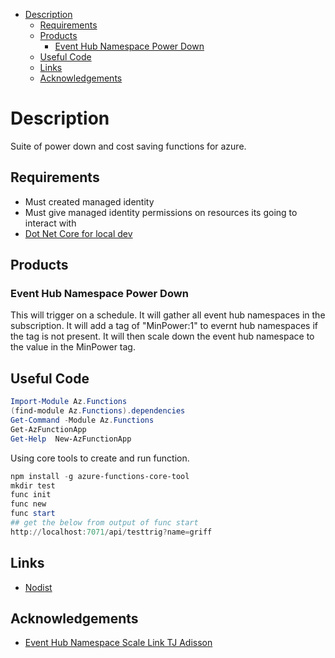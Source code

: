 - [Description](#description)
  - [Requirements](#requirements)
  - [Products](#products)
    - [Event Hub Namespace Power Down](#event-hub-namespace-power-down)
  - [Useful Code](#useful-code)
  - [Links](#links)
  - [Acknowledgements](#acknowledgements)

# Description

Suite of power down and cost saving functions for azure.

## Requirements

- Must created managed identity
- Must give managed identity permissions on resources its going to interact with
- [Dot Net Core for local dev](https://dotnet.microsoft.com/en-us/download/dotnet/3.1)

## Products

### Event Hub Namespace Power Down

This will trigger on a schedule.
It will gather all event hub namespaces in the subscription.
It will add a tag of "MinPower:1" to evernt hub namespaces if the tag is not present.
It will then scale down the event hub namespace to the value in the MinPower tag.

## Useful Code

```ps1
Import-Module Az.Functions
(find-module Az.Functions).dependencies
Get-Command -Module Az.Functions
Get-AzFunctionApp
Get-Help  New-AzFunctionApp  
```

Using core tools to create and run function.

```ps1
npm install -g azure-functions-core-tool
mkdir test
func init
func new
func start
## get the below from output of func start
http://localhost:7071/api/testtrig?name=griff
```

## Links

- [Nodist](https://github.com/nullivex/nodist)

## Acknowledgements

- [Event Hub Namespace Scale Link TJ Adisson](https://tjaddison.com/blog/2019/02/auto-scale-down-all-event-hub-namespaces-with-azure-functions/)

